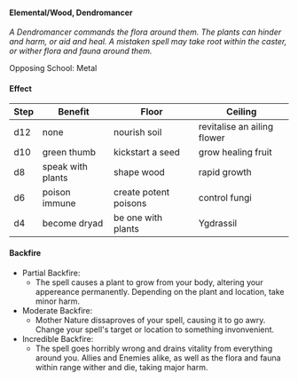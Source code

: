 #### Elemental/Wood, Dendromancer
*A Dendromancer commands the flora around them. The plants can hinder and harm, or aid and heal.*
*A mistaken spell may take root within the caster, or wither flora and fauna around them.*

Opposing School: Metal
    
#### Effect

| Step | Benefit           | Floor                 | Ceiling                      |
| -    | -                 | -                     | -                            |
| d12  | none              | nourish soil          | revitalise an ailing flower  |
| d10  | green thumb       | kickstart a seed      | grow healing fruit           | 
|  d8  | speak with plants | shape wood            | rapid growth                 |
|  d6  | poison immune     | create potent poisons | control fungi                |
|  d4  | become dryad      | be one with plants    | Ygdrassil                    |

#### Backfire
- Partial Backfire:
   - The spell causes a plant to grow from your body, altering your appereance permanently. Depending on the plant and location, take minor harm.
- Moderate Backfire:
   - Mother Nature dissaproves of your spell, causing it to go awry. Change your spell's target or location to something invonvenient.
- Incredible Backfire:
   - The spell goes horribly wrong and drains vitality from everything around you. Allies and Enemies alike, as well as the flora and fauna within range wither and die, taking major harm.
